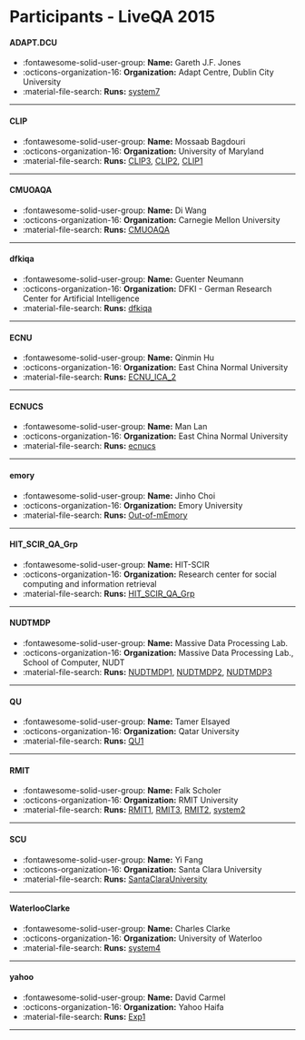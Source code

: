 # Participants - LiveQA 2015 

#### ADAPT.DCU
 - :fontawesome-solid-user-group: **Name:** Gareth J.F. Jones
 - :octicons-organization-16: **Organization:** Adapt Centre, Dublin City University
 - :material-file-search: **Runs:** [system7](./runs.md#system7)

---
#### CLIP
 - :fontawesome-solid-user-group: **Name:** Mossaab Bagdouri
 - :octicons-organization-16: **Organization:** University of Maryland
 - :material-file-search: **Runs:** [CLIP3](./runs.md#clip3), [CLIP2](./runs.md#clip2), [CLIP1](./runs.md#clip1)

---
#### CMUOAQA
 - :fontawesome-solid-user-group: **Name:** Di Wang
 - :octicons-organization-16: **Organization:** Carnegie Mellon University
 - :material-file-search: **Runs:** [CMUOAQA](./runs.md#cmuoaqa)

---
#### dfkiqa
 - :fontawesome-solid-user-group: **Name:** Guenter Neumann
 - :octicons-organization-16: **Organization:** DFKI - German Research Center for Artificial Intelligence
 - :material-file-search: **Runs:** [dfkiqa](./runs.md#dfkiqa)

---
#### ECNU
 - :fontawesome-solid-user-group: **Name:** Qinmin Hu
 - :octicons-organization-16: **Organization:** East China Normal University
 - :material-file-search: **Runs:** [ECNU_ICA_2](./runs.md#ecnu_ica_2)

---
#### ECNUCS
 - :fontawesome-solid-user-group: **Name:** Man Lan
 - :octicons-organization-16: **Organization:** East China Normal University
 - :material-file-search: **Runs:** [ecnucs](./runs.md#ecnucs)

---
#### emory
 - :fontawesome-solid-user-group: **Name:** Jinho Choi
 - :octicons-organization-16: **Organization:** Emory University
 - :material-file-search: **Runs:** [Out-of-mEmory](./runs.md#out-of-memory)

---
#### HIT_SCIR_QA_Grp
 - :fontawesome-solid-user-group: **Name:** HIT-SCIR
 - :octicons-organization-16: **Organization:** Research center for social computing and information retrieval 
 - :material-file-search: **Runs:** [HIT_SCIR_QA_Grp](./runs.md#hit_scir_qa_grp)

---
#### NUDTMDP
 - :fontawesome-solid-user-group: **Name:** Massive Data Processing Lab.
 - :octicons-organization-16: **Organization:** Massive Data Processing Lab., School of Computer, NUDT
 - :material-file-search: **Runs:** [NUDTMDP1](./runs.md#nudtmdp1), [NUDTMDP2](./runs.md#nudtmdp2), [NUDTMDP3](./runs.md#nudtmdp3)

---
#### QU
 - :fontawesome-solid-user-group: **Name:** Tamer Elsayed
 - :octicons-organization-16: **Organization:** Qatar University
 - :material-file-search: **Runs:** [QU1](./runs.md#qu1)

---
#### RMIT
 - :fontawesome-solid-user-group: **Name:** Falk Scholer
 - :octicons-organization-16: **Organization:** RMIT University
 - :material-file-search: **Runs:** [RMIT1](./runs.md#rmit1), [RMIT3](./runs.md#rmit3), [RMIT2](./runs.md#rmit2), [system2](./runs.md#system2)

---
#### SCU
 - :fontawesome-solid-user-group: **Name:** Yi Fang
 - :octicons-organization-16: **Organization:** Santa Clara University
 - :material-file-search: **Runs:** [SantaClaraUniversity](./runs.md#santaclarauniversity)

---
#### WaterlooClarke
 - :fontawesome-solid-user-group: **Name:** Charles Clarke
 - :octicons-organization-16: **Organization:** University of Waterloo
 - :material-file-search: **Runs:** [system4](./runs.md#system4)

---
#### yahoo
 - :fontawesome-solid-user-group: **Name:** David Carmel
 - :octicons-organization-16: **Organization:** Yahoo Haifa
 - :material-file-search: **Runs:** [Exp1](./runs.md#exp1)

---
